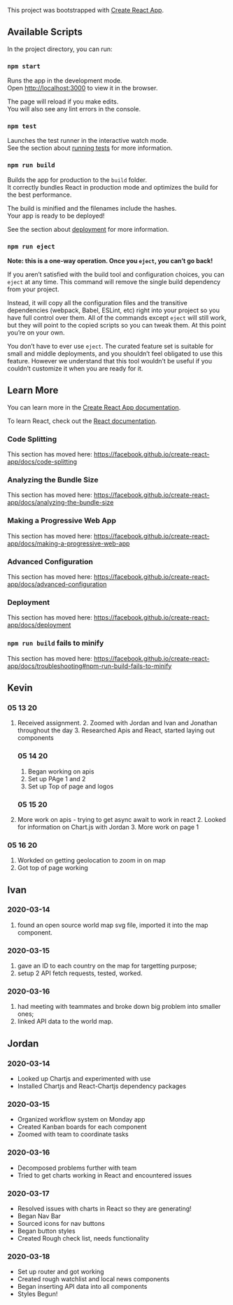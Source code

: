 This project was bootstrapped with [Create React App](https://github.com/facebook/create-react-app).

## Available Scripts

In the project directory, you can run:

### `npm start`

Runs the app in the development mode.<br />
Open [http://localhost:3000](http://localhost:3000) to view it in the browser.

The page will reload if you make edits.<br />
You will also see any lint errors in the console.

### `npm test`

Launches the test runner in the interactive watch mode.<br />
See the section about [running tests](https://facebook.github.io/create-react-app/docs/running-tests) for more information.

### `npm run build`

Builds the app for production to the `build` folder.<br />
It correctly bundles React in production mode and optimizes the build for the best performance.

The build is minified and the filenames include the hashes.<br />
Your app is ready to be deployed!

See the section about [deployment](https://facebook.github.io/create-react-app/docs/deployment) for more information.

### `npm run eject`

**Note: this is a one-way operation. Once you `eject`, you can’t go back!**

If you aren’t satisfied with the build tool and configuration choices, you can `eject` at any time. This command will remove the single build dependency from your project.

Instead, it will copy all the configuration files and the transitive dependencies (webpack, Babel, ESLint, etc) right into your project so you have full control over them. All of the commands except `eject` will still work, but they will point to the copied scripts so you can tweak them. At this point you’re on your own.

You don’t have to ever use `eject`. The curated feature set is suitable for small and middle deployments, and you shouldn’t feel obligated to use this feature. However we understand that this tool wouldn’t be useful if you couldn’t customize it when you are ready for it.

## Learn More

You can learn more in the [Create React App documentation](https://facebook.github.io/create-react-app/docs/getting-started).

To learn React, check out the [React documentation](https://reactjs.org/).

### Code Splitting

This section has moved here: https://facebook.github.io/create-react-app/docs/code-splitting

### Analyzing the Bundle Size

This section has moved here: https://facebook.github.io/create-react-app/docs/analyzing-the-bundle-size

### Making a Progressive Web App

This section has moved here: https://facebook.github.io/create-react-app/docs/making-a-progressive-web-app

### Advanced Configuration

This section has moved here: https://facebook.github.io/create-react-app/docs/advanced-configuration

### Deployment

This section has moved here: https://facebook.github.io/create-react-app/docs/deployment

### `npm run build` fails to minify

This section has moved here: https://facebook.github.io/create-react-app/docs/troubleshooting#npm-run-build-fails-to-minify

## Kevin

### 05 13 20

1. Received assignment.
   2. Zoomed with Jordan and Ivan and Jonathan throughout the day
   3. Researched Apis and React, started laying out components


    ### 05 14 20
    1.  Began working on apis
    2. Set up PAge 1 and 2
    3. Set up Top of page and logos

    ### 05 15 20

1. More work on apis - trying to get async await to work in react
   2. Looked for information on Chart.js with Jordan
   3. More work on page 1


### 05 16 20

1. Workded on getting geolocation to zoom in on map
2. Got top of page working

   
## Ivan

### 2020-03-14
   1. found an open source world map svg file, imported it into the map component.
  
### 2020-03-15
   1. gave an ID to each country on the map for targetting purpose;
   2. setup 2 API fetch requests, tested, worked.
   
### 2020-03-16
   1. had meeting with teammates and broke down big problem into smaller ones;
   2. linked API data to the world map.


## Jordan

### 2020-03-14
* Looked up Chartjs and experimented with use
* Installed Chartjs and React-Chartjs dependency packages

### 2020-03-15
* Organized workflow system on Monday app
* Created Kanban boards for each component
* Zoomed with team to coordinate tasks

### 2020-03-16
* Decomposed problems further with team
* Tried to get charts working in React and encountered issues

### 2020-03-17
* Resolved issues with charts in React so they are generating!
* Began Nav Bar
* Sourced icons for nav buttons
* Began button styles
* Created Rough check list, needs functionality

### 2020-03-18
* Set up router and got working
* Created rough watchlist and local news components
* Began inserting API data into all components
* Styles Begun!